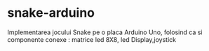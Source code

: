 # snake-arduino
Implementarea jocului Snake pe o placa Arduino Uno, folosind ca si componente conexe : matrice led 8X8, led Display,joystick
